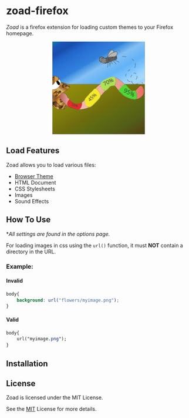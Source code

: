 
# zoad-firefox
*Zoad* is a firefox extension for loading custom themes to your Firefox homepage.

<p align="center"><img width="50%" src="./zoad-logo.svg" alt="Zoad Logo"/></p>

## Load Features
Zoad allows you to load various files:
- [Browser Theme](https://developer.mozilla.org/en-US/docs/Mozilla/Add-ons/WebExtensions/manifest.json/theme)
- HTML Document
- CSS Stylesheets
- Images
- Sound Effects

## How To Use
**All settings are found in the options page.*

For loading images in css using the `url()` function, it must **NOT** contain a directory in the URL.

### Example:

#### Invalid

```css
body{
    background: url("flowers/myimage.png");
}
```

#### Valid

```css
body{
    url("myimage.png");
}
```

## Installation 

## License
Zoad is licensed under the MIT License.

See the [MIT](https://github.com/ZimCodes/zoad-firefox/blob/main/LICENSE) License for more details.
